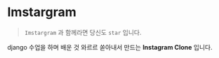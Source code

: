 # Imstargram

> `Imstargram` 과 함께라면 당신도  `star` 입니다. 

django 수업을 하며 배운 것 와르르 쏟아내서 만드는 **Instagram Clone** 입니다. 

